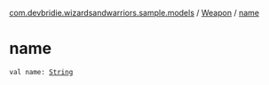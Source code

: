[com.devbridie.wizardsandwarriors.sample.models](../index.md) / [Weapon](index.md) / [name](.)

# name

`val name: `[`String`](https://kotlinlang.org/api/latest/jvm/stdlib/kotlin/-string/index.html)